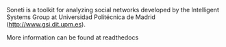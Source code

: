 Soneti is a toolkit for analyzing social networks developed by the Intelligent Systems Group at Universidad Politécnica de Madrid (http://www.gsi.dit.upm.es).

More information can be found at readthedocs
